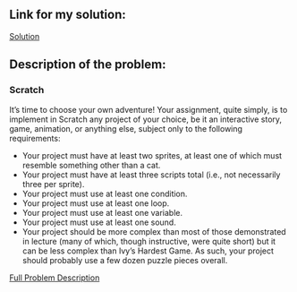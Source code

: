 ## Link for my solution:
[Solution](https://scratch.mit.edu/projects/664460042/)

## Description of the problem:

### Scratch
It’s time to choose your own adventure! Your assignment, quite simply, is to implement in Scratch any project of your choice, be it an interactive story, game, animation, or anything else, subject only to the following requirements:

* Your project must have at least two sprites, at least one of which must resemble something other than a cat.
* Your project must have at least three scripts total (i.e., not necessarily three per sprite).
* Your project must use at least one condition.
* Your project must use at least one loop.
* Your project must use at least one variable.
* Your project must use at least one sound.
* Your project should be more complex than most of those demonstrated in lecture (many of which, though instructive, were quite short) but it can be less complex than Ivy’s Hardest Game. As such, your project should probably use a few dozen puzzle pieces overall.

[Full Problem Description](https://cs50.harvard.edu/x/2021/psets/0/scratch/)



